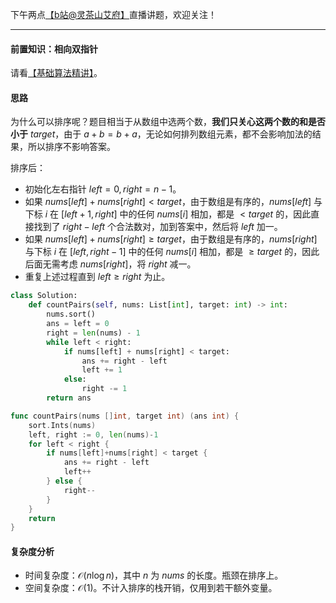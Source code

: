 下午两点[【b站@灵茶山艾府】](https://space.bilibili.com/206214)直播讲题，欢迎关注！

---

#### 前置知识：相向双指针

请看[【基础算法精讲】](https://www.bilibili.com/video/BV1bP411c7oJ/)。

#### 思路

为什么可以排序呢？题目相当于从数组中选两个数，**我们只关心这两个数的和是否小于** $\textit{target}$，由于 $a+b=b+a$，无论如何排列数组元素，都不会影响加法的结果，所以排序不影响答案。

排序后：

- 初始化左右指针 $\textit{left}=0,\textit{right}=n-1$。
- 如果 $\textit{nums}[\textit{left}]+\textit{nums}[\textit{right}] < \textit{target}$，由于数组是有序的，$\textit{nums}[\textit{left}]$ 与下标 $i$ 在 $[\textit{left}+1,\textit{right}]$ 中的任何 $\textit{nums}[i]$ 相加，都是 $<\textit{target}$ 的，因此直接找到了 $\textit{right}-\textit{left}$ 个合法数对，加到答案中，然后将 $\textit{left}$ 加一。
- 如果 $\textit{nums}[\textit{left}]+\textit{nums}[\textit{right}] \ge \textit{target}$，由于数组是有序的，$\textit{nums}[\textit{right}]$ 与下标 $i$ 在 $[\textit{left},\textit{right}-1]$ 中的任何 $\textit{nums}[i]$ 相加，都是 $\ge\textit{target}$ 的，因此后面无需考虑 $\textit{nums}[\textit{right}]$，将 $\textit{right}$ 减一。
- 重复上述过程直到 $\textit{left}\ge \textit{right}$ 为止。

```py [sol-Python3]
class Solution:
    def countPairs(self, nums: List[int], target: int) -> int:
        nums.sort()
        ans = left = 0
        right = len(nums) - 1
        while left < right:
            if nums[left] + nums[right] < target:
                ans += right - left
                left += 1
            else:
                right -= 1
        return ans
```

```go [sol-Go]
func countPairs(nums []int, target int) (ans int) {
	sort.Ints(nums)
	left, right := 0, len(nums)-1
	for left < right {
		if nums[left]+nums[right] < target {
			ans += right - left
			left++
		} else {
			right--
		}
	}
	return
}
```

#### 复杂度分析

- 时间复杂度：$\mathcal{O}(n\log n)$，其中 $n$ 为 $\textit{nums}$ 的长度。瓶颈在排序上。
- 空间复杂度：$\mathcal{O}(1)$。不计入排序的栈开销，仅用到若干额外变量。
